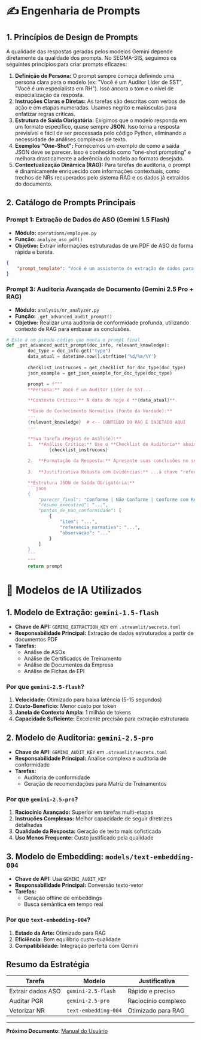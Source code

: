 # ✍️ Engenharia de Prompts

## 1. Princípios de Design de Prompts

A qualidade das respostas geradas pelos modelos Gemini depende diretamente da qualidade dos prompts. No SEGMA-SIS, seguimos os seguintes princípios para criar prompts eficazes:

1. **Definição de Persona:** O prompt sempre começa definindo uma persona clara para o modelo (ex: "Você é um Auditor Líder de SST", "Você é um especialista em RH"). Isso ancora o tom e o nível de especialização da resposta.
2. **Instruções Claras e Diretas:** As tarefas são descritas com verbos de ação e em etapas numeradas. Usamos negrito e maiúsculas para enfatizar regras críticas.
3. **Estrutura de Saída Obrigatória:** Exigimos que o modelo responda em um formato específico, quase sempre **JSON**. Isso torna a resposta previsível e fácil de ser processada pelo código Python, eliminando a necessidade de análises complexas de texto.
4. **Exemplos "One-Shot":** Fornecemos um exemplo de como a saída JSON deve se parecer. Isso é conhecido como "one-shot prompting" e melhora drasticamente a aderência do modelo ao formato desejado.
5. **Contextualização Dinâmica (RAG):** Para tarefas de auditoria, o prompt é dinamicamente enriquecido com informações contextuais, como trechos de NRs recuperados pelo sistema RAG e os dados já extraídos do documento.

## 2. Catálogo de Prompts Principais

### Prompt 1: Extração de Dados de ASO (Gemini 1.5 Flash)

- **Módulo:** `operations/employee.py`
- **Função:** `analyze_aso_pdf()`
- **Objetivo:** Extrair informações estruturadas de um PDF de ASO de forma rápida e barata.

```json
{
    "prompt_template": "Você é um assistente de extração de dados para documentos de Saúde e Segurança do Trabalho. Sua tarefa é analisar o ASO em PDF e extrair as informações abaixo.\nREGRAS OBRIGATÓRIAS:\n1. Responda APENAS com um bloco de código JSON válido. Não inclua a palavra 'json' ou qualquer outro texto antes ou depois do bloco JSON.\n2. Para todas as chaves de data, use ESTRITAMENTE o formato DD/MM/AAAA.\n3. Se uma informação não for encontrada de forma clara e inequívoca, o valor da chave correspondente no JSON deve ser null.\n4. IMPORTANTE: Os valores das chaves no JSON NÃO DEVEM conter o nome da chave. ERRADO: \"cargo\": \"Cargo: Operador\" CORRETO: \"cargo\": \"Operador\"\nJSON a ser preenchido:\n\n{\n  \"data_aso\": \"A data de emissão ou realização do exame clínico. Formato: DD/MM/AAAA.\",\n  \"vencimento_aso\": \"A data de vencimento explícita no ASO, se houver. Formato: DD/MM/AAAA.\",\n  \"riscos\": \"Uma string contendo os riscos ocupacionais listados, separados por vírgula.\",\n  \"cargo\": \"O cargo ou função do trabalhador.\",\n  \"tipo_aso\": \"O tipo de exame. Identifique como um dos seguintes: 'Admissional', 'Periódico', 'Demissional', 'Mudança de Risco', 'Retorno ao Trabalho', 'Monitoramento Pontual'.\"\n}\n"
}
```

### Prompt 3: Auditoria Avançada de Documento (Gemini 2.5 Pro + RAG)

- **Módulo:** `analysis/nr_analyzer.py`
- **Função:** `_get_advanced_audit_prompt()`
- **Objetivo:** Realizar uma auditoria de conformidade profunda, utilizando contexto de RAG para embasar as conclusões.

```python
# Este é um pseudo-código que monta o prompt final
def _get_advanced_audit_prompt(doc_info, relevant_knowledge):
        doc_type = doc_info.get("type")
        data_atual = datetime.now().strftime('%d/%m/%Y')
        
        checklist_instrucoes = get_checklist_for_doc_type(doc_type)
        json_example = get_json_example_for_doc_type(doc_type)

        prompt = f"""
        **Persona:** Você é um Auditor Líder de SST...

        **Contexto Crítico:** A data de hoje é **{data_atual}**.

        **Base de Conhecimento Normativa (Fonte da Verdade):**
        ---
        {relevant_knowledge}  # <-- CONTEÚDO DO RAG É INJETADO AQUI
        ---

        **Sua Tarefa (Regras de Análise):**
        1.  **Análise Crítica:** Use o **Checklist de Auditoria** abaixo...
                {checklist_instrucoes}
        
        2.  **Formatação da Resposta:** Apresente suas conclusões no seguinte formato JSON ESTRITO.
        
        3.  **Justificativa Robusta com Evidências:** ...a chave "referencia_normativa" DEVE ser preenchida com o item encontrado na **'Base de Conhecimento Normativa'**...

        **Estrutura JSON de Saída Obrigatória:**
        ```json
        {
            "parecer_final": "Conforme | Não Conforme | Conforme com Ressalvas",
            "resumo_executivo": "...",
            "pontos_de_nao_conformidade": [
                {
                    "item": "...",
                    "referencia_normativa": "...",
                    "observacao": "..."
                }
            ]
        }
        ```
        """
        return prompt
```

# 🤖 Modelos de IA Utilizados

## 1. Modelo de Extração: `gemini-1.5-flash`

- **Chave de API:** `GEMINI_EXTRACTION_KEY` em `.streamlit/secrets.toml`
- **Responsabilidade Principal:** Extração de dados estruturados a partir de documentos PDF
- **Tarefas:**
    - Análise de ASOs
    - Análise de Certificados de Treinamento
    - Análise de Documentos da Empresa
    - Análise de Fichas de EPI

### Por que `gemini-2.5-flash`?

1. **Velocidade:** Otimizado para baixa latência (5-15 segundos)
2. **Custo-Benefício:** Menor custo por token
3. **Janela de Contexto Ampla:** 1 milhão de tokens
4. **Capacidade Suficiente:** Excelente precisão para extração estruturada

## 2. Modelo de Auditoria: `gemini-2.5-pro`

- **Chave de API:** `GEMINI_AUDIT_KEY` em `.streamlit/secrets.toml`
- **Responsabilidade Principal:** Análise complexa e auditoria de conformidade
- **Tarefas:**
    - Auditoria de conformidade
    - Geração de recomendações para Matriz de Treinamentos

### Por que `gemini-2.5-pro`?

1. **Raciocínio Avançado:** Superior em tarefas multi-etapas
2. **Instruções Complexas:** Melhor capacidade de seguir diretrizes detalhadas
3. **Qualidade da Resposta:** Geração de texto mais sofisticada
4. **Uso Menos Frequente:** Custo justificado pela qualidade

## 3. Modelo de Embedding: `models/text-embedding-004`

- **Chave de API:** Usa `GEMINI_AUDIT_KEY`
- **Responsabilidade Principal:** Conversão texto-vetor
- **Tarefas:**
    - Geração offline de embeddings
    - Busca semântica em tempo real

### Por que `text-embedding-004`?

1. **Estado da Arte:** Otimizado para RAG
2. **Eficiência:** Bom equilíbrio custo-qualidade
3. **Compatibilidade:** Integração perfeita com Gemini

## Resumo da Estratégia

| Tarefa | Modelo | Justificativa |
|--------|--------|---------------|
| Extrair dados ASO | `gemini-2.5-flash` | Rápido e preciso |
| Auditar PGR | `gemini-2.5-pro` | Raciocínio complexo |
| Vetorizar NR | `text-embedding-004` | Otimizado para RAG |

---
**Próximo Documento:** [Manual do Usuário](./USER_MANUAL.md)
